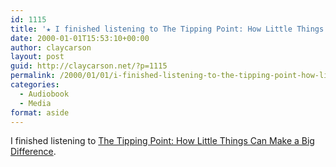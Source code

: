 ```yaml
---
id: 1115
title: '★ I finished listening to The Tipping Point: How Little Things Can Make a Big Difference'
date: 2000-01-01T15:53:10+00:00
author: claycarson
layout: post
guid: http://claycarson.net/?p=1115
permalink: /2000/01/01/i-finished-listening-to-the-tipping-point-how-little-things-can-make-a-big-difference/
categories:
  - Audiobook
  - Media
format: aside
---
```

I finished listening to [The Tipping Point: How Little Things Can Make a Big Difference](http://amazon.com/exec/obidos/ASIN/0316346624/claycarson0c-20).